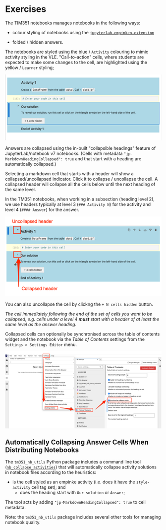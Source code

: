 # Exercises

The TIM351 notebooks manages notebooks in the following ways:

- colour styling of notebooks using the [`jupyterlab-empinken-extension`](https://innovationoutside.github.io/ou-tm351-jl-extensions/user-interface-support.html#notebook-cell-tools)

- folded / hidden answers.

The notebooks are styled using the blue / `Activity` colouring to mimic activity styling in the VLE. "Call-to-action" cells, where students are expected to make some changes to the cell, are highlighted using the yellow / `Learner` styling;

![Jupyter notebook showing blue activity cells and yellow call to action cells](images/exercise-folded.png)

Answers are collapsed using the in-built "collapsible headings" feature of JupyterLab/notebook v7 notebooks. (Cells with metadata `"jp-MarkdownHeadingCollapsed": true` and that start with a heading are automatically collapsed.)

Selecting a markdown cell that starts with a header will show a collapsed/uncollapsed indicator. Click it to collapse / uncollapse the cell. A collapsed header will collapse all the cells below until the next heading of the same level.

In the TM351 notebooks, when working in a subsection (heading level 2), we use headers typically at level 3 (`### Activity N`) for the activity and level 4 (`#### Answer`) for the answer.

![Collapsed and uncollapsed headers](images/collapsed-uncollapsed-header.png)

You can also uncollapse the cell by clickng the `+ N cells hidden` button.

*The cell immediately following the end of the set of cells you want to be collapsed, e.g. cells under a level 4 __must__ start with a header of at least the same level as the answer heading.*

Collapsed cells can optionally be synchronised across the table of contents widget and the notebook via the *Table of Contents* settings from the `Settings > Settings Editor` menu.

![Table of contents setting from Settings > Settings Editor menu, showing Synchornize collapse state checkbox](images/settings_toc_synch.png)

## Automatically Collapsing Answer Cells When Distributing Notebooks

The `tm351_nb_utils` Python package includes a command line tool ([`nb_collapse_activities`](https://github.com/innovationOUtside/nb_workflow_tools/?tab=readme-ov-file#ensure-activity-answer-cells-are-collapsed)) that will automatically collapse activity solutions in notebook files according to the heuristics:

- is the cell styled as an empinke activity (i.e. does it have the `style-activity` cell tag set); and
  - does the heading start with `Our solution` or `Answer`;

The tool acts by adding `"jp-MarkdownHeadingCollapsed": true` to cell metadata.

Note: the `tm351_nb_utils` package includes several other tools for managing notebook quality.
